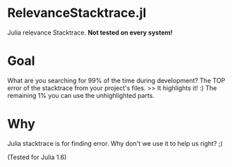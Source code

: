 # RelevanceStacktrace.jl
Julia relevance Stacktrace. **Not tested on every system!** 

# Goal
What are you searching for 99% of the time during development?
The TOP error of the stacktrace from your project's files. >> It highlights it! :)
The remaining 1% you can use the unhighlighted parts.

# Why
Julia stacktrace is for finding error. Why don't we use it to help us right? ;) 

(Tested for Julia 1.6)